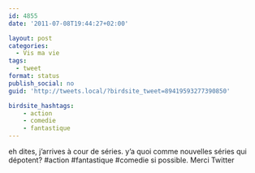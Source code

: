 ```yaml
---
id: 4855
date: '2011-07-08T19:44:27+02:00'

layout: post
categories:
  - Vis ma vie
tags:
  - tweet
format: status
publish_social: no
guid: 'http://tweets.local/?birdsite_tweet=89419593277390850'

birdsite_hashtags:
    - action
    - comedie
    - fantastique
---
```


eh dites, j’arrives à cour de séries. y’a quoi comme nouvelles séries qui dépotent? #action #fantastique #comedie si possible. Merci Twitter